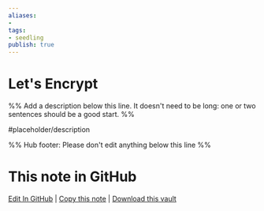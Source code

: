 ```yaml
---
aliases: 
- 
tags:
- seedling
publish: true
---
```


# Let's Encrypt

%% Add a description below this line. It doesn't need to be long: one or two sentences should be a good start. %%

#placeholder/description 

%% Hub footer: Please don't edit anything below this line %%

# This note in GitHub

<span class="git-footer">[Edit In GitHub](https://github.dev/obsidian-community/obsidian-hub/blob/main/06%20-%20Inbox/Let%27s%20Encrypt.md "git-hub-edit-note") | [Copy this note](https://raw.githubusercontent.com/obsidian-community/obsidian-hub/main/06%20-%20Inbox/Let%27s%20Encrypt.md "git-hub-copy-note") | [Download this vault](https://github.com/obsidian-community/obsidian-hub/archive/refs/heads/main.zip "git-hub-download-vault") </span>